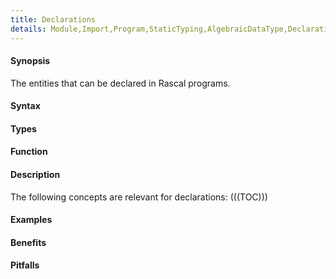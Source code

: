 ```yaml
---
title: Declarations
details: Module,Import,Program,StaticTyping,AlgebraicDataType,Declarations-Variable,Function,SyntaxDefinition,Alias,Declarations-Annotation,Tag
---
```


#### Synopsis

The entities that can be declared in Rascal programs.

#### Syntax

#### Types

#### Function

#### Description

The following concepts are relevant for declarations:
(((TOC)))


#### Examples

#### Benefits

#### Pitfalls

